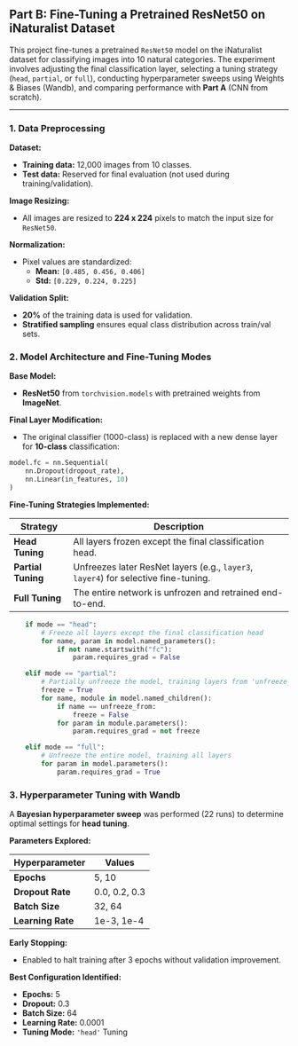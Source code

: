 ## Part B: Fine-Tuning a Pretrained ResNet50 on iNaturalist Dataset

This project fine-tunes a pretrained `ResNet50` model on the iNaturalist dataset for classifying images into 10 natural categories. The experiment involves adjusting the final classification layer, selecting a tuning strategy (`head`, `partial`, or `full`), conducting hyperparameter sweeps using Weights & Biases (Wandb), and comparing performance with **Part A** (CNN from scratch).

---

### 1. Data Preprocessing

**Dataset:**

- **Training data:** 12,000 images from 10 classes.
- **Test data:** Reserved for final evaluation (not used during training/validation).

**Image Resizing:**

- All images are resized to **224 x 224** pixels to match the input size for `ResNet50`.

**Normalization:**

- Pixel values are standardized:
  - **Mean:** `[0.485, 0.456, 0.406]`
  - **Std:** `[0.229, 0.224, 0.225]`

**Validation Split:**

- **20%** of the training data is used for validation.
- **Stratified sampling** ensures equal class distribution across train/val sets.

### 2. Model Architecture and Fine-Tuning Modes

**Base Model:**

- **ResNet50** from `torchvision.models` with pretrained weights from **ImageNet**.

**Final Layer Modification:**

- The original classifier (1000-class) is replaced with a new dense layer for **10-class** classification:
```python
model.fc = nn.Sequential(
    nn.Dropout(dropout_rate),
    nn.Linear(in_features, 10)
)
```

**Fine-Tuning Strategies Implemented:**

| Strategy        | Description                                                                 |
|-----------------|-----------------------------------------------------------------------------|
| **Head Tuning** | All layers frozen except the final classification head.                     |
| **Partial Tuning** | Unfreezes later ResNet layers (e.g., `layer3`, `layer4`) for selective fine-tuning. |
| **Full Tuning** | The entire network is unfrozen and retrained end-to-end.                    |
```python
    if mode == "head":
        # Freeze all layers except the final classification head
        for name, param in model.named_parameters():
            if not name.startswith("fc"):
                param.requires_grad = False

    elif mode == "partial":
        # Partially unfreeze the model, training layers from 'unfreeze_from' onwards
        freeze = True
        for name, module in model.named_children():
            if name == unfreeze_from:
                freeze = False
            for param in module.parameters():
                param.requires_grad = not freeze

    elif mode == "full":
        # Unfreeze the entire model, training all layers
        for param in model.parameters():
            param.requires_grad = True
```

### 3. Hyperparameter Tuning with Wandb

A **Bayesian hyperparameter sweep** was performed (22 runs) to determine optimal settings for **head tuning**.

**Parameters Explored:**

| Hyperparameter   | Values               |
|------------------|----------------------|
| **Epochs**       | 5, 10                |
| **Dropout Rate** | 0.0, 0.2, 0.3        |
| **Batch Size**   | 32, 64               |
| **Learning Rate**| 1e-3, 1e-4           |

**Early Stopping:**

- Enabled to halt training after 3 epochs without validation improvement.

**Best Configuration Identified:**

- **Epochs:** 5
- **Dropout:** 0.3
- **Batch Size:** 64
- **Learning Rate:** 0.0001
- **Tuning Mode:** `'head'` Tuning

